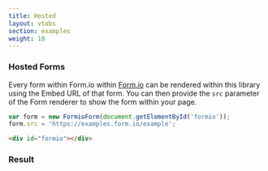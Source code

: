 ```yaml
---
title: Hosted
layout: vtabs
section: examples
weight: 10
---
```

### Hosted Forms

Every form within Form.io within [Form.io](https://form.io) can be rendered within this library using the Embed URL of that form. You can then provide the ```src``` parameter of the Form renderer to show the form within your page.

```js
var form = new FormioForm(document.getElementById('formio'));
form.src = 'https://examples.form.io/example';
```

```html
<div id="formio"></div>
```

<h3>Result</h3>
<div class="well">
<div id="formio"></div>
<script type="text/javascript">
var form = new FormioForm(document.getElementById('formio'));
form.src = 'https://examples.form.io/example';
</script>
</div>
